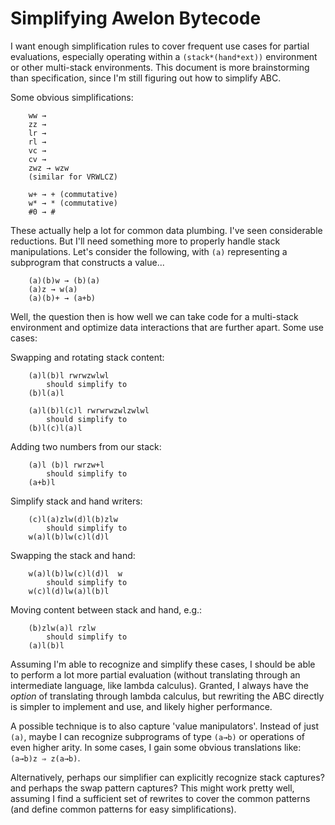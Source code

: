 
# Simplifying Awelon Bytecode

I want enough simplification rules to cover frequent use cases for partial evaluations, especially operating within a `(stack*(hand*ext))` environment or other multi-stack environments. This document is more brainstorming than specification, since I'm still figuring out how to simplify ABC.

Some obvious simplifications:

        ww → 
        zz → 
        lr → 
        rl → 
        vc → 
        cv → 
        zwz → wzw
        (similar for VRWLCZ)

        w+ → + (commutative)
        w* → * (commutative)
        #0 → #
        

These actually help a lot for common data plumbing. I've seen considerable reductions. But I'll need something more to properly handle stack manipulations. Let's consider the following, with `(a)` representing a subprogram that constructs a value...

        (a)(b)w → (b)(a)
        (a)z → w(a)
        (a)(b)+ → (a+b)

Well, the question then is how well we can take code for a multi-stack environment and optimize data interactions that are further apart. Some use cases:

Swapping and rotating stack content:

        (a)l(b)l rwrwzwlwl
            should simplify to
        (b)l(a)l

        (a)l(b)l(c)l rwrwrwzwlzwlwl
            should simplify to
        (b)l(c)l(a)l
        
Adding two numbers from our stack: 

        (a)l (b)l rwrzw+l
            should simplify to 
        (a+b)l

Simplify stack and hand writers:

        (c)l(a)zlw(d)l(b)zlw
            should simplify to
        w(a)l(b)lw(c)l(d)l

Swapping the stack and hand:

        w(a)l(b)lw(c)l(d)l  w
            should simplify to
        w(c)l(d)lw(a)l(b)l

Moving content between stack and hand, e.g.:

        (b)zlw(a)l rzlw
            should simplify to
        (a)l(b)l

Assuming I'm able to recognize and simplify these cases, I should be able to perform a lot more partial evaluation (without translating through an intermediate language, like lambda calculus). Granted, I always have the *option* of translating through lambda calculus, but rewriting the ABC directly is simpler to implement and use, and likely higher performance.

A possible technique is to also capture 'value manipulators'. Instead of just `(a)`, maybe I can recognize subprograms of type `(a→b)` or operations of even higher arity. In some cases, I gain some obvious translations like: `(a→b)z ⇒ z(a→b)`. 

Alternatively, perhaps our simplifier can explicitly recognize stack captures? and perhaps the swap pattern captures? This might work pretty well, assuming I find a sufficient set of rewrites to cover the common patterns (and define common patterns for easy simplifications).


